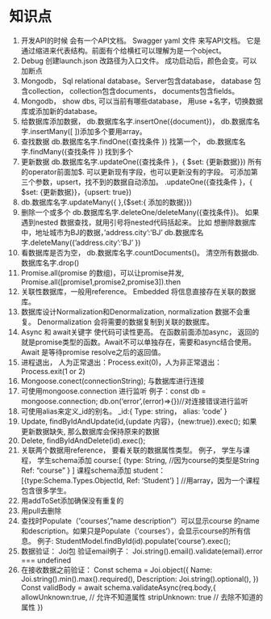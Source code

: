 # 知识点
1.	开发API的时候 会有一个API文档。 Swagger yaml 文件 来写API文档。 它是通过缩进来代表结构。前面有个给横杠可以理解为是一个object。
2.	Debug 创建launch.json 改路径为入口文件。 成功启动后，颜色会变。可以加断点
3.	Mongodb， Sql relational database。Server包含database， database 包含collection， collection包含documents， documents包含fields。
4.	Mongodb， show dbs, 可以当前有哪些database， 用use +名字，切换数据库或添加新的database。 
5.	给数据库添加数据， db.数据库名字.insertOne({document})， db.数据库名字.insertMany([ ])添加多个要用array。
6.	查找数据 db.数据库名字.findOne({查找条件 }) 找第一个，  db.数据库名字.findMany({查找条件 }) 找到多个
7.	更新数据 db.数据库名字.updateOne({查找条件 }，{ $set: {更新数据}}) 所有的operator前面加$. 可以更新现有字段，也可以更新没有的字段。 可添加第三个参数，upsert，找不到的数据自动添加。 .updateOne({查找条件 }，{ $set: {更新数据}}，{upsert: true})
8.	db.数据库名字.updateMany({ },{$set:{ 添加的数据}})
9.	删除一个或多个 db.数据库名字.deleteOne/deleteMany({查找条件})。 如果遇到nested 数据查找，就用引号将nested代码括起来。 比如 想删除数据库中，地址城市为BJ的数据，’address.city’:’BJ’ db.数据库名字.deleteMany({’address.city’:’BJ’ })
10.	看数据库是否为空， db.数据库名字.countDocuments()。 清空所有数据db.数据库名字.drop()
11.	Promise.all(promise 的数组)，可以让promise并发, Promise.all([promise1,promise2,promise3]).then
12.	关联性数据库，一般用reference。 Embedded 将信息直接存在关联的数据库。 
13.	数据库设计Normalization和Denormalization, normalization 数据不会重复。 Denormalization 会将需要的数据复制到关联的数据库。
14.	Async 和 await关键字 使代码可读性更高。 在函数前面添加async， 返回的就是promise类型的函数。Await不可以单独存在，需要和async结合使用。 Await 是等待promise resolve之后的返回值。  
15.	进程退出， 人为正常退出：Process.exit(0)，人为非正常退出： Process.exit(1 or 2)
16.	Mongoose.conect(connectionString); 与数据库进行连接
17.	可使用mongoose.connection 进行监听 例子：const db = mongoose.connection; db.on(‘error’,(error)=>{})//对连接错误进行监听
18.	可使用alias来定义_id的别名。
_id:{
Type: string，
alias: ‘code’
}
19.	Update, findByIdAndUpdate(id,{update 内容}，{new:true}).exec(); 如果更新数据缺失, 那么数据库会保持原来的数据
20.	Delete, findByIdAndDelete(id).exec();
21.	关联两个数据用reference， 要看关联的数据属性类型。 例子， 学生与课程， 学生schema添加 course:[
{type: String, //因为course的类型是String
Ref: “course”
}
]
课程schema添加 student：[{type:Schema.Types.ObjectId, 
Ref: ‘Student’}
] //用array，因为一个课程包含很多学生。
22.	用addToSet添加确保没有重复的
23.	用pull去删除
24.	查找时Populate（’courses’,”name description”）可以显示course 的name和description。如果只是Populate（’courses’），会显示course的所有信息。 例子: StudentModel.findById(id).populate(‘course’).exec();
25.	数据验证： Joi包 验证email例子： Joi.string().email().validate(email).error === undefined 
26.	在接收数据之前验证：
Const schema = Joi.object({
Name: Joi.string().min().max().required(),
Description: Joi.string().optional(),
})
Const validBody = await schema.validateAsync(req.body,{
allowUnknown:true, // 允许不知道属性
stripUnknown: true // 去除不知道的属性
})

